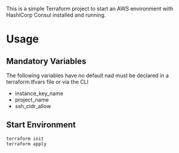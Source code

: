 This is a simple Terraform project to start an AWS environment with HashiCorp Consul installed and running.

# Usage

## Mandatory Variables

The following variables have no default nad must be declared in a terraform.tfvars file or via the CLI

- instance_key_name
- project_name
- ssh_cidr_allow

## Start Environment

```
terraform init
terraform apply
```

